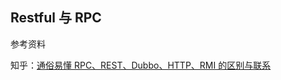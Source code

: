 ## Restful 与 RPC

参考资料

知乎：[通俗易懂 RPC、REST、Dubbo、HTTP、RMI 的区别与联系](https://zhuanlan.zhihu.com/p/66311537)